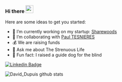 ### Hi there <img src="https://media.giphy.com/media/hvRJCLFzcasrR4ia7z/giphy.gif" width="25px">


Here are some ideas to get you started:

- 🌳 I’m currently working on my startup: <a href="https://sharewoods.io" target="_blank">Sharewoods</a> 
- 👯 I’m collaborating with <a href="https://github.com/TESNIERES" target="_blank">Paul TESNIERES</a>
- 💰 We are raising funds
- 🦌 Ask me about The Strenuous Life 
- 🦮 Fun fact: I raised a guide dog for the blind


[![Linkedin Badge](https://img.shields.io/badge/-davidcdupuis-blue?style=flat-square&logo=Linkedin&logoColor=white&link=https://fr.linkedin.com/in/davidcdupuis)](https://www.linkedin.com/in/davidcdupuis)

![David_Dupuis github stats](https://github-readme-stats.vercel.app/api?username=davidcdupuis&show_icons=true&include_all_commits=true&count_private=true&hide=issues,stars,prs)
